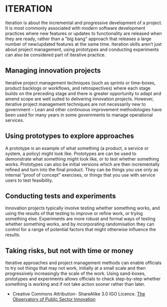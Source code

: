 # ITERATION

Iteration is about the incremental and progressive development of a project. It is most commonly associated with modern software development practices where new features or updates to functionality are released when they are ready, rather than a "big bang" approach that releases a large number of new/updated features at the same time. Iteration skills aren’t just about project management, using prototypes and conducting experiments can also be considered part of iterative practice.

## Managing innovation projects

Iterative project management techniques (such as sprints or time-boxes, product backlogs or workflows, and retrospectives) where each stage builds on the preceding stage and there is greater opportunity to adapt and amend scope are well suited to delivering innovation projects. However, iterative project management techniques are not necessarily new to government – Lean and other continuous improvement methodologies have been used for many years in some governments to manage operational services.

## Using prototypes to explore approaches

A prototype is an example of what something (a product, a service or system, a policy) might look like. Prototypes are can be used to demonstrate what something might look like, or to test whether something works. Prototypes can also be initial versions which are then incrementally refined and turn into the final product. They can be things you use only as internal “proof of concept” exercises, or things that you use with service users to test feasibility.

## Conducting tests and experiments

Innovation projects typically involve testing whether something works, and using the results of that testing to improve or refine work, or trying something else. Experiments are more robust and formal ways of testing whether something works, and by incorporating randomisation they can control for a range of potential factors that might otherwise influence the results.

## Taking risks, but not with time or money

Iterative approaches and project management methods can enable officials to try out things that may not work, initially at a small scale and then progressively increasingly the scale of the work. Using sand-boxes, prototypes and experiments allows officials to check step-by-step whether something is working and if not take action sooner rather than later.

* Creative Commons Attribution- ShareAlike 3.0 IGO Licence. [The Observatory of Public Sector Innovation](https://www.oecd.org/media/oecdorg/satellitesites/opsi/contents/files/OECD_OPSI-core_skills_for_public_sector_innovation-201704.pdf)
